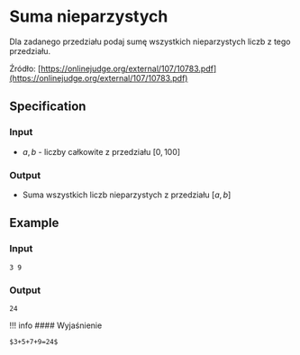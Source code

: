 # Suma nieparzystych

Dla zadanego przedziału podaj sumę wszystkich nieparzystych liczb z tego przedziału.

Źródło: [https://onlinejudge.org/external/107/10783.pdf](https://onlinejudge.org/external/107/10783.pdf)

## Specification

### Input

* $a, b$ - liczby całkowite z przedziału $[0,100]$

### Output

* Suma wszystkich liczb nieparzystych z przedziału $[a,b]$ 

## Example

### Input

```
3 9
```

### Output

```
24
```

!!! info
	#### Wyjaśnienie
	
	$3+5+7+9=24$
